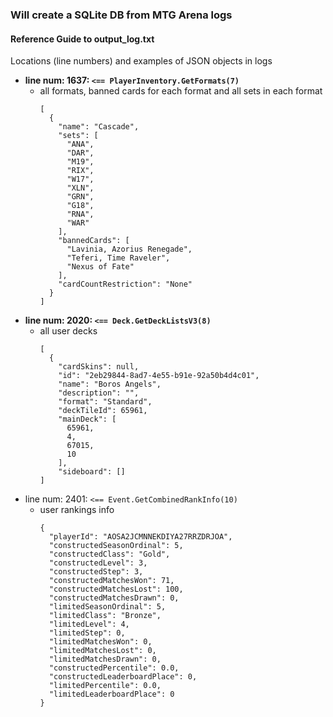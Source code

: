 ### Will create a SQLite DB from MTG Arena logs

#### Reference Guide to output_log.txt
Locations (line numbers) and examples of JSON objects in logs
- **line num: 1637: `<== PlayerInventory.GetFormats(7)`**
  - all formats, banned cards for each format and all sets in each format
      ```
      [
        {
          "name": "Cascade",
          "sets": [
            "ANA",
            "DAR",
            "M19",
            "RIX",
            "W17",
            "XLN",
            "GRN",
            "G18",
            "RNA",
            "WAR"
          ],
          "bannedCards": [
            "Lavinia, Azorius Renegade",
            "Teferi, Time Raveler",
            "Nexus of Fate"
          ],
          "cardCountRestriction": "None"
        }
      ]
      ```
- **line num: 2020: `<== Deck.GetDeckListsV3(8)`**
  - all user decks
      ```
      [
        {
          "cardSkins": null,
          "id": "2eb29844-8ad7-4e55-b91e-92a50b4d4c01",
          "name": "Boros Angels",
          "description": "",
          "format": "Standard",
          "deckTileId": 65961,
          "mainDeck": [
            65961,
            4,
            67015,
            10
          ],
          "sideboard": []
      ]
      ```
- line num: 2401: `<== Event.GetCombinedRankInfo(10)`
  - user rankings info
      ```
      {
        "playerId": "AOSA2JCMNNEKDIYA27RRZDRJOA",
        "constructedSeasonOrdinal": 5,
        "constructedClass": "Gold",
        "constructedLevel": 3,
        "constructedStep": 3,
        "constructedMatchesWon": 71,
        "constructedMatchesLost": 100,
        "constructedMatchesDrawn": 0,
        "limitedSeasonOrdinal": 5,
        "limitedClass": "Bronze",
        "limitedLevel": 4,
        "limitedStep": 0,
        "limitedMatchesWon": 0,
        "limitedMatchesLost": 0,
        "limitedMatchesDrawn": 0,
        "constructedPercentile": 0.0,
        "constructedLeaderboardPlace": 0,
        "limitedPercentile": 0.0,
        "limitedLeaderboardPlace": 0
      }
      ```
